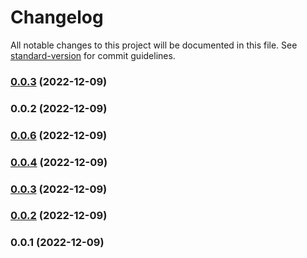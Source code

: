 # Changelog

All notable changes to this project will be documented in this file. See [standard-version](https://github.com/conventional-changelog/standard-version) for commit guidelines.

### [0.0.3](https://github.com/rahadiana/bssn_stamps_generator/compare/v0.0.2...v0.0.3) (2022-12-09)

### 0.0.2 (2022-12-09)

### [0.0.6](https://github.com/rahadiana/bssn-stamps-generator/compare/v0.0.4...v0.0.6) (2022-12-09)

### [0.0.4](https://github.com/rahadiana/bssn-stamps-generator/compare/v0.0.3...v0.0.4) (2022-12-09)

### [0.0.3](https://github.com/rahadiana/bssn-stamps-generator/compare/v0.0.2...v0.0.3) (2022-12-09)

### [0.0.2](https://github.com/rahadiana/bssn-stamps-generator/compare/v0.0.1...v0.0.2) (2022-12-09)

### 0.0.1 (2022-12-09)
